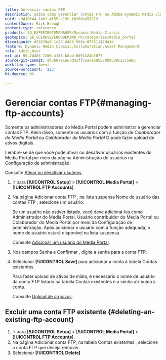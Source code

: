 ```yaml
---
title: Gerenciar contas FTP
description: Saiba como gerenciar contas FTP no Adobe Dynamic Media Classic.
uuid: c9410f44-14bf-4f55-a199-f0f0de459219
contentOwner: Rick Brough
content-type: reference
products: SG_EXPERIENCEMANAGER/Dynamic-Media-Classic
geptopics: SG_SCENESEVENONDEMAND_PK/categories/media_portal
discoiquuid: d592f0a7-1c27-4463-998a-07351147da1d
feature: Dynamic Media Classic,Collaboration,Asset Management
role: Admin,User
exl-id: 95c7d403-7206-4158-b8ad-6091b24b5077
source-git-commit: d43b0791e67d43ff56a7ab85570b9639c2375e05
workflow-type: tm+mt
source-wordcount: '223'
ht-degree: 0%

---
```


# Gerenciar contas FTP{#managing-ftp-accounts}

Somente os administradores do Media Portal podem administrar e gerenciar contas FTP. Além disso, somente os usuários com a função de *Colaborador do Media Portal* ou *Colaborador do Media Portal* O pode fazer upload de ativos digitais.

Lembre-se de que você pode ativar ou desativar usuários existentes do Media Portal por meio da página Administração de usuários na Configuração de administração.

Consulte [Ativar ou desativar usuários](administration-setup.md#activating_or_deactivating_users).

1. Ir para **[!UICONTROL Setup]** > **[!UICONTROL Media Portal]** > **[!UICONTROL FTP Accounts]**.
1. Na página Adicionar conta FTP , na lista suspensa Nome de usuário das contas FTP , selecione um usuário.

   Se um usuário não estiver listado, você deve adicioná-los como Administrador do Media Portal, Usuário contribuidor do Media Portal ou Colaborador do Media Portal por meio da Configuração de administração. Após adicionar o usuário com a função adequada, o nome de usuário estará disponível na lista suspensa.

   Consulte [Adicionar um usuário do Media Portal](adding-media-portal-users.md#adding_a_media_portal_user).

1. Nos campos Senha e Confirmar , digite a senha para a conta FTP.
1. Selecionar **[!UICONTROL Save]** para adicionar a conta à tabela Contas existentes.

   Para fazer upload de ativos de mídia, é necessário o nome de usuário da conta FTP listado na tabela Contas existentes e a senha atribuída à conta.

   Consulte [Upload de arquivos](uploading-files.md#uploading_files).

## Excluir uma conta FTP existente {#deleting-an-existing-ftp-account}

1. Ir para **[!UICONTROL Setup]** > **[!UICONTROL Media Portal]** > **[!UICONTROL FTP Accounts]**.
1. Na página Adicionar conta FTP, na tabela Contas existentes , selecione a conta FTP que deseja remover.
1. Selecionar **[!UICONTROL Delete]**.
